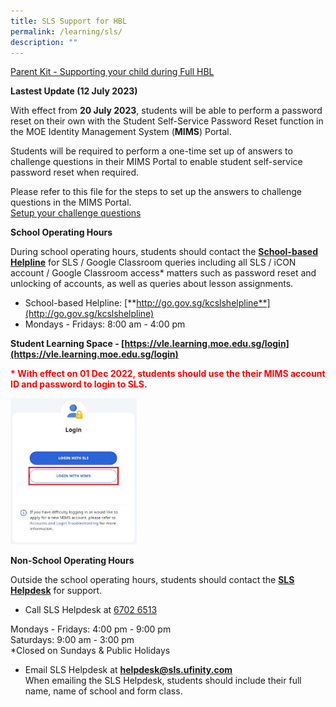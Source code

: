 ```yaml
---
title: SLS Support for HBL
permalink: /learning/sls/
description: ""
---
```

[Parent Kit - Supporting your child during Full HBL](/files/Parent%20Kit%20-%20Supporting%20your%20child%20during%20Full%20HBL.pdf)

**Lastest Update (12 July 2023)**

With effect from **20 July 2023**, students will be able to perform a password reset on their own with the Student Self-Service Password Reset function in the MOE Identity Management System (**MIMS**) Portal.

Students will be required to perform a one-time set up of answers to challenge questions in their MIMS Portal to enable student self-service password reset when required.

Please refer to this file for the steps to set up the answers to challenge questions in the MIMS Portal.<br>
[Setup your challenge questions](/files/Learning/SLS%20Support%20for%20HBL/posters_mims_sspr_guide.pdf)

**School Operating Hours**

During school operating hours, students should contact the **<u>School-based Helpline</u>** for SLS / Google Classroom queries including all SLS / iCON account / Google Classroom access* matters such as password reset and unlocking of accounts, as well as queries about lesson assignments.

*   School-based Helpline:&nbsp;[**http://go.gov.sg/kcslshelpline**](http://go.gov.sg/kcslshelpline)
*   Mondays - Fridays: 8:00 am - 4:00 pm

**Student Learning Space - [https://vle.learning.moe.edu.sg/login](https://vle.learning.moe.edu.sg/login)**

**<span style="color: red"> * With effect on 01 Dec 2022, students should use the their MIMS account ID and password to login to SLS.</span>**

<img src="/images/SLS_MIMS(1).jpg" style="width:40%">

**Non-School Operating Hours**

Outside the school operating hours, students should&nbsp;contact the&nbsp;**<u>SLS Helpdesk</u>**&nbsp;for support.  

*   Call SLS Helpdesk at&nbsp;<u>6702 6513</u>

Mondays - Fridays: 4:00 pm - 9:00 pm  
Saturdays: 9:00 am -&nbsp;3:00 pm  
\*Closed on Sundays &amp; Public Holidays

*   Email SLS Helpdesk at&nbsp;[**helpdesk@sls.ufinity.com**](mailto:helpdesk@sls.ufinity.com)<br>
When emailing the SLS Helpdesk, students should include their full name, name of school and form class.